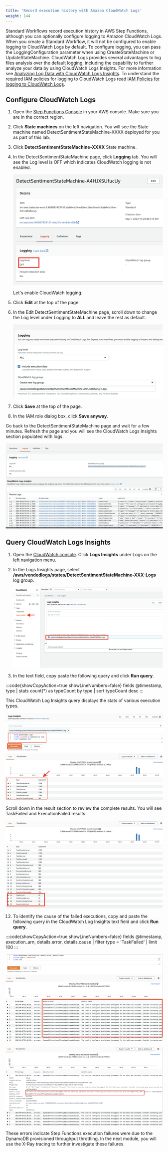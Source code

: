 ```yaml
---
title: 'Record execution history with Amazon CloudWatch Logs'
weight: 144
---
```


Standard Workflows record execution history in AWS Step Functions, although you can optionally configure logging to Amazon CloudWatch Logs. When you create a Standard Workflow, it will not be configured to enable logging to CloudWatch Logs by default. To configure logging, you can pass the LoggingConfiguration parameter when using CreateStateMachine or UpdateStateMachine. CloudWatch Logs provides several advantages to log files analysis over the default logging, including the capability to further analyze your data by using CloudWatch Logs Insights. For more information see [Analyzing Log Data with CloudWatch Logs Insights](https://docs.aws.amazon.com/AmazonCloudWatch/latest/logs/AnalyzingLogData.html). To understand the required IAM policies for logging to CloudWatch Logs read [IAM Policies for logging to CloudWatch Logs](https://docs.aws.amazon.com/step-functions/latest/dg/cw-logs.html#cloudwatch-iam-policy).

## Configure CloudWatch Logs

1. Open the [Step Functions Console](https://console.aws.amazon.com/states/home) in your AWS console. Make sure you are in the correct region.

2. Click **State machines** on the left navigation. You will see the State machine named DetectSentimentStateMachine-XXXX deployed for you as part of this lab.

3. Click **DetectSentimentStateMachine-XXXX** State machine. 

4. In the DetectSentimentStateMachine page, click **Logging** tab. You will see the Log level is OFF which indicates CloudWatch logging is not enabled. 

   ![CW Log disabled](/static/img/module-12/cw-log-disabled.png)

    Let's enable CloudWatch logging.

5. Click **Edit** at the top of the page.

6. In the Edit DetectSentimentStateMachine page, scroll down to change the Log level under Logging to **ALL** and leave the rest as default.

   ![CW Log enabled](/static/img/module-12/cw-logging-enabled.png)

7. Click **Save** at the top of the page.

8. In the IAM role dialog box, click **Save anyway**.

Go back to the DetectSentimentStateMachine page and wait for a few minutes. Refresh the page and you will see the CloudWatch Logs Insights section populated with logs.

   ![CW Logs](/static/img/module-12/cw-logs.png)

## Query CloudWatch Logs Insights

1. Open the [CloudWatch console](https://console.aws.amazon.com/cloudwatch/home). Click **Logs Insights** under Logs on the left navigation menu.

2. In the Logs Insights page, select **/aws/vendedlogs/states/DetectSentimentStateMachine-XXX-Logs** log group.

   ![CWL Vended](/static/img/module-12/cwl-vendedlogs.png)

3. In the text field, copy paste the following query and click **Run query**.

:::code{showCopyAction=true showLineNumbers=false}
fields @timestamp, type
| stats count(*) as typeCount by type 
| sort typeCount desc
:::

This CloudWatch Log Insights query displays the stats of various execution types.

   ![CWL query](/static/img/module-12/cwl-query.png)

   Scroll down in the result section to review the complete results. You will see TaskFailed and ExecutionFailed results.

   ![CWL failed](/static/img/module-12/cwl-failed.png)

12. To identify the cause of the failed executions, copy and paste the following query in the CloudWatch Log Insights text field and click **Run query**.

:::code{showCopyAction=true showLineNumbers=false}
fields @timestamp, execution_arn, details.error, details.cause
| filter type = 'TaskFailed'
| limit 100
:::

![CWL failureReasons 1](/static/img/module-12/cwl-failureReasons-1.png)

![CWL CWL failureReasons 2](/static/img/module-12/cwl-failureReasons-2.png)

These errors indicate Step Functions execution failures were due to the DynamoDB provisioned throughput throttling. In the next module, you will use the X-Ray tracing to further investigate these failures.
